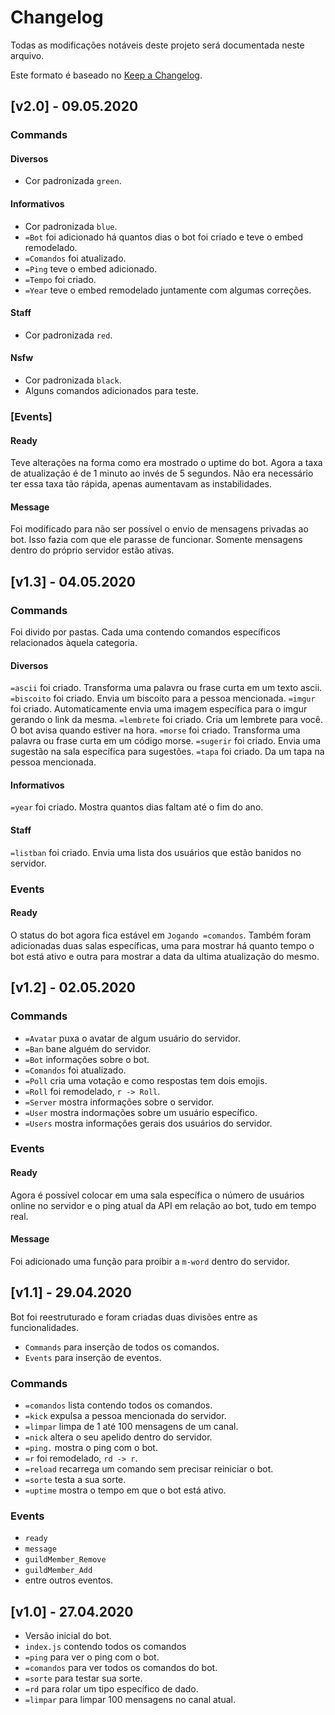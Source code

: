 # Changelog

Todas as modificações notáveis deste projeto será documentada neste arquivo.

Este formato é baseado no [Keep a Changelog](https://keepachangelog.com/en/1.0.0/).

## [v2.0] - 09.05.2020

### Commands
#### Diversos

- Cor padronizada `green`.

#### Informativos

- Cor padronizada `blue`.
- `=Bot` foi adicionado há quantos dias o bot foi criado e teve o embed remodelado.
- `=Comandos` foi atualizado.
- `=Ping` teve o embed adicionado.
- `=Tempo` foi criado.
- `=Year` teve o embed remodelado juntamente com algumas correções.

#### Staff

- Cor padronizada `red`.

#### Nsfw

- Cor padronizada `black`.
- Alguns comandos adicionados para teste.

### [Events]
#### Ready
Teve alterações na forma como era mostrado o uptime do bot. Agora a taxa de atualização é de 1 minuto ao invés de 5 segundos. Não era necessário ter essa taxa tão rápida, apenas aumentavam as instabilidades.

#### Message

Foi modificado para não ser possível o envio de mensagens privadas ao bot. Isso fazia com que ele parasse de funcionar. Somente mensagens dentro do próprio servidor estão ativas.

## [v1.3] - 04.05.2020
### Commands

Foi divido por pastas. Cada uma contendo comandos específicos relacionados àquela categoria.

#### Diversos

`=ascii` foi criado. Transforma uma palavra ou frase curta em um texto ascii.
`=biscoito` foi criado. Envia um biscoito para a pessoa mencionada.
`=imgur` foi criado. Automaticamente envia uma imagem específica para o imgur gerando o link da mesma.
`=lembrete` foi criado. Cria um lembrete para você. O bot avisa quando estiver na hora.
`=morse` foi criado. Transforma uma palavra ou frase curta em um código morse.
`=sugerir` foi criado. Envia uma sugestão na sala específica para sugestões.
`=tapa` foi criado. Da um tapa na pessoa mencionada.

#### Informativos

`=year` foi criado. Mostra quantos dias faltam até o fim do ano.

#### Staff

`=listban` foi criado. Envia uma lista dos usuários que estão banidos no servidor.

### Events
#### Ready

O status do bot agora fica estável em `Jogando =comandos`. Também foram adicionadas duas salas específicas, uma para mostrar há quanto tempo o bot está ativo e outra para mostrar a data da ultima atualização do mesmo.

## [v1.2] - 02.05.2020
### Commands

- `=Avatar` puxa o avatar de algum usuário do servidor.
- `=Ban` bane alguém do servidor.
- `=Bot` informações sobre o bot.
- `=Comandos` foi atualizado.
- `=Poll` cria uma votação e como respostas tem dois emojis.
- `=Roll` foi remodelado, `r -> Roll`.
- `=Server` mostra informações sobre o servidor.
- `=User` mostra indormações sobre um usuário específico.
- `=Users` mostra informações gerais dos usuários do servidor.

### Events
#### Ready

Agora é possível colocar em uma sala específica o número de usuários online no servidor e o ping atual da API em relação ao bot, tudo em tempo real.

#### Message

Foi adicionado uma função para proibir a `m-word` dentro do servidor.

## [v1.1] - 29.04.2020

Bot foi reestruturado e foram criadas duas divisões entre as funcionalidades.
- `Commands` para inserção de todos os comandos.
- `Events` para inserção de eventos. 

### Commands
- `=comandos` lista contendo todos os comandos.
- `=kick` expulsa a pessoa mencionada do servidor.
- `=limpar` limpa de 1 até 100 mensagens de um canal.
- `=nick` altera o seu apelido dentro do servidor.
- `=ping.` mostra o ping com o bot.
- `=r` foi remodelado, `rd -> r`.
- `=reload` recarrega um comando sem precisar reiniciar o bot.
- `=sorte` testa a sua sorte.
- `=uptime` mostra o tempo em que o bot está ativo.

### Events
- `ready`
- `message`
- `guildMember_Remove`
- `guildMember_Add`
- entre outros eventos.

## [v1.0] - 27.04.2020

- Versão inicial do bot.
- `index.js` contendo todos os comandos
- `=ping` para ver o ping com o bot.
- `=comandos` para ver todos os comandos do bot.
- `=sorte` para testar sua sorte.
- `=rd` para rolar um tipo específico de dado.
- `=limpar` para limpar 100 mensagens no canal atual.